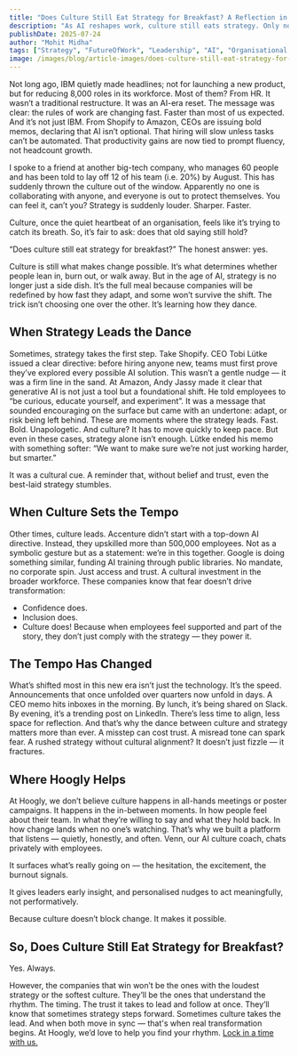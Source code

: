 ```yaml
---
title: "Does Culture Still Eat Strategy for Breakfast? A Reflection in the Age of AI"
description: "As AI reshapes work, culture still eats strategy. Only now, strategy’s hungrier. It’s the dance between the two that really matters."
publishDate: 2025-07-24
author: "Mohit Midha"
tags: ["Strategy", "FutureOfWork", "Leadership", "AI", "Organisational Change", "Workplace Culture"]
image: /images/blog/article-images/does-culture-still-eat-strategy-for-breakfast.png
---
```


Not long ago, IBM quietly made headlines; not for launching a new product, but for reducing 8,000 roles in its workforce. Most of them? From HR.
It wasn’t a traditional restructure. It was an AI-era reset.
The message was clear: the rules of work are changing fast.
Faster than most of us expected.
And it’s not just IBM.
From Shopify to Amazon, CEOs are issuing bold memos, declaring that AI isn’t optional. That hiring will slow unless tasks can’t be automated. That productivity gains are now tied to prompt fluency, not headcount growth.

I spoke to a friend at another big-tech company, who manages 60 people and has been told to lay off 12 of his team (i.e. 20%) by August. This has suddenly thrown the culture out of the window. Apparently no one is collaborating with anyone, and everyone is out to protect themselves. 
You can feel it, can’t you? Strategy is suddenly louder. Sharper. Faster.

Culture, once the quiet heartbeat of an organisation, feels like it’s trying to catch its breath.
So, it’s fair to ask: does that old saying still hold? 

“Does culture still eat strategy for breakfast?”
The honest answer: yes.

Culture is still what makes change possible. It’s what determines whether people lean in, burn out, or walk away.
But in the age of AI, strategy is no longer just a side dish.
It’s the full meal because companies will be redefined by how fast they adapt, and some won’t survive the shift.
The trick isn’t choosing one over the other.
It’s learning how they dance.

## When Strategy Leads the Dance
Sometimes, strategy takes the first step.
Take Shopify. CEO Tobi Lütke issued a clear directive: before hiring anyone new, teams must first prove they’ve explored every possible AI solution. This wasn’t a gentle nudge — it was a firm line in the sand.
At Amazon, Andy Jassy made it clear that generative AI is not just a tool but a foundational shift. He told employees to “be curious, educate yourself, and experiment”. It was a message that sounded encouraging on the surface but came with an undertone: adapt, or risk being left behind.
These are moments where the strategy leads. Fast. Bold. Unapologetic.
And culture? It has to move quickly to keep pace.
But even in these cases, strategy alone isn’t enough.
Lütke ended his memo with something softer: “We want to make sure we’re not just working harder, but smarter.”

It was a cultural cue. A reminder that, without belief and trust, even the best-laid strategy stumbles.

## When Culture Sets the Tempo
Other times, culture leads.
Accenture didn’t start with a top-down AI directive. Instead, they upskilled more than 500,000 employees. Not as a symbolic gesture but as a statement: we’re in this together.
Google is doing something similar, funding AI training through public libraries. No mandate, no corporate spin. Just access and trust. A cultural investment in the broader workforce.
These companies know that fear doesn’t drive transformation:

 - Confidence does.
 - Inclusion does.
 - Culture does!
Because when employees feel supported and part of the story, they don’t just comply with the strategy — they power it.

## The Tempo Has Changed
What’s shifted most in this new era isn’t just the technology.
It’s the speed.
Announcements that once unfolded over quarters now unfold in days.
A CEO memo hits inboxes in the morning. By lunch, it’s being shared on Slack. By evening, it’s a trending post on LinkedIn.
There’s less time to align, less space for reflection.
And that’s why the dance between culture and strategy matters more than ever.
A misstep can cost trust.
A misread tone can spark fear.
A rushed strategy without cultural alignment? It doesn’t just fizzle — it fractures.

## Where Hoogly Helps
At Hoogly, we don’t believe culture happens in all-hands meetings or poster campaigns.
It happens in the in-between moments.
In how people feel about their team.
In what they’re willing to say and what they hold back.
In how change lands when no one’s watching.
That’s why we built a platform that listens — quietly, honestly, and often.
Venn, our AI culture coach, chats privately with employees.

It surfaces what’s really going on — the hesitation, the excitement, the burnout signals.

It gives leaders early insight, and personalised nudges to act meaningfully, not performatively.

Because culture doesn’t block change. It makes it possible.

## So, Does Culture Still Eat Strategy for Breakfast?
Yes. Always.

However, the companies that win won’t be the ones with the loudest strategy or the softest culture.  They’ll be the ones that understand the rhythm. The timing. The trust it takes to lead and follow at once.
They’ll know that sometimes strategy steps forward. Sometimes culture takes the lead.
And when both move in sync — that's when real transformation begins.
At Hoogly, we’d love to help you find your rhythm. [Lock in a time with us.](https://calendly.com/hoogly/30min?from=slack) 